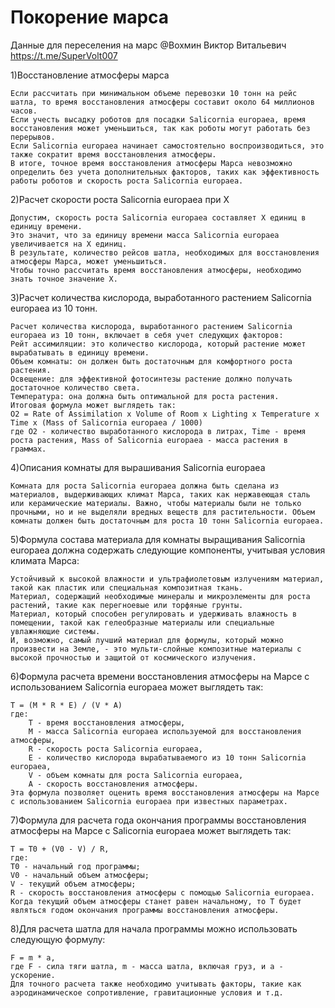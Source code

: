 # Покорение марса
Данные для переселения на марс 
@Вохмин Виктор Витальевич https://t.me/SuperVolt007

1)Восстановление атмосферы марса
```  Время восстановления атмосферы Марса зависит от массы планеты и объема перевозки на шатле Salicornia europaea. 
Если рассчитать при минимальном объеме перевозки 10 тонн на рейс шатла, то время восстановления атмосферы составит около 64 миллионов часов.
Если учесть высадку роботов для посадки Salicornia europaea, время восстановления может уменьшиться, так как роботы могут работать без перерывов. 
Если Salicornia europaea начинает самостоятельно воспроизводиться, это также сократит время восстановления атмосферы.
В итоге, точное время восстановления атмосферы Марса невозможно определить без учета дополнительных факторов, таких как эффективность работы роботов и скорость роста Salicornia europaea.
```
2)Расчет скорости роста Salicornia europaea при X
```
Допустим, скорость роста Salicornia europaea составляет X единиц в единицу времени. 
Это значит, что за единицу времени масса Salicornia europaea увеличивается на X единиц. 
В результате, количество рейсов шатла, необходимых для восстановления атмосферы Марса, может уменьшиться. 
Чтобы точно рассчитать время восстановления атмосферы, необходимо знать точное значение X.
```
3)Расчет количества кислорода, выработанного растением Salicornia europaea из 10 тонн.
```
Расчет количества кислорода, выработанного растением Salicornia europaea из 10 тонн, включает в себя учет следующих факторов:
Рейт ассимиляции: это количество кислорода, который растение может вырабатывать в единицу времени.
Объем комнаты: он должен быть достаточным для комфортного роста растения.
Освещение: для эффективной фотосинтезы растение должно получать достаточное количество света.
Температура: она должна быть оптимальной для роста растения.
Итоговая формула может выглядеть так:
O2 = Rate of Assimilation x Volume of Room x Lighting x Temperature x Time x (Mass of Salicornia europaea / 1000)
где O2 - количество выработанного кислорода в литрах, Time - время роста растения, Mass of Salicornia europaea - масса растения в граммах.
```
4)Описания комнаты для вырашивания Salicornia europaea
```
Комната для роста Salicornia europaea должна быть сделана из материалов, выдерживающих климат Марса, таких как нержавеющая сталь или керамические материалы. Важно, чтобы материалы были не только прочными, но и не выделяли вредных веществ для растительности. Объем комнаты должен быть достаточным для роста 10 тонн Salicornia europaea.
```
5)Формула состава материала для комнаты выращивания Salicornia europaea должна содержать следующие компоненты, учитывая условия климата Марса:
```
Устойчивый к высокой влажности и ультрафиолетовым излучениям материал, такой как пластик или специальная композитная ткань.
Материал, содержащий необходимые минералы и микроэлементы для роста растений, такие как перегноевые или торфяные грунты.
Материал, который способен регулировать и удерживать влажность в помещении, такой как гелеобразные материалы или специальные увлажняющие системы.
И, возможно, самый лучший материал для формулы, который можно произвести на Земле, - это мульти-слойные композитные материалы с высокой прочностью и защитой от космического излучения.
```
6)Формула расчета времени восстановления атмосферы на Марсе с использованием Salicornia europaea может выглядеть так:
```
T = (M * R * E) / (V * A)
где:
    T - время восстановления атмосферы,
    M - масса Salicornia europaea используемой для восстановления атмосферы,
    R - скорость роста Salicornia europaea,
    E - количество кислорода вырабатываемого из 10 тонн Salicornia europaea,
    V - объем комнаты для роста Salicornia europaea,
    A - скорость восстановления атмосферы.
Эта формула позволяет оценить время восстановления атмосферы на Марсе с использованием Salicornia europaea при известных параметрах.
```
7)Формула для расчета года окончания программы восстановления атмосферы на Марсе с Salicornia europaea может выглядеть так:
```
T = T0 + (V0 - V) / R,
где:
T0 - начальный год программы;
V0 - начальный объем атмосферы;
V - текущий объем атмосферы;
R - скорость восстановления атмосферы с помощью Salicornia europaea.
Когда текущий объем атмосферы станет равен начальному, то T будет являться годом окончания программы восстановления атмосферы.
```
8)Для расчета шатла для начала программы можно использовать следующую формулу:
```
F = m * a,
где F - сила тяги шатла, m - масса шатла, включая груз, и a - ускорение.
Для точного расчета также необходимо учитывать факторы, такие как аэродинамическое сопротивление, гравитационные условия и т.д.
```
